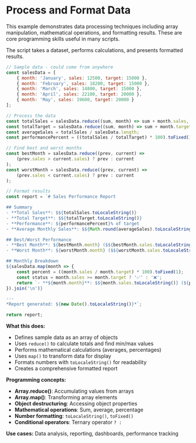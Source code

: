 # Process and Format Data

This example demonstrates data processing techniques including array manipulation, mathematical operations, and formatting results. These are core programming skills useful in many scripts.

The script takes a dataset, performs calculations, and presents formatted results.

```javascript
// Sample data - could come from anywhere
const salesData = [
    { month: 'January', sales: 12500, target: 15000 },
    { month: 'February', sales: 18200, target: 15000 },
    { month: 'March', sales: 14800, target: 15000 },
    { month: 'April', sales: 22100, target: 20000 },
    { month: 'May', sales: 19600, target: 20000 }
];

// Process the data
const totalSales = salesData.reduce((sum, month) => sum + month.sales, 0);
const totalTarget = salesData.reduce((sum, month) => sum + month.target, 0);
const averageSales = totalSales / salesData.length;
const performancePercent = ((totalSales / totalTarget) * 100).toFixed(1);

// Find best and worst months
const bestMonth = salesData.reduce((prev, current) => 
    (prev.sales > current.sales) ? prev : current
);
const worstMonth = salesData.reduce((prev, current) => 
    (prev.sales < current.sales) ? prev : current
);

// Format results
const report = `# Sales Performance Report

## Summary
- **Total Sales**: $${totalSales.toLocaleString()}
- **Total Target**: $${totalTarget.toLocaleString()}
- **Performance**: ${performancePercent}% of target
- **Average Monthly Sales**: $${Math.round(averageSales).toLocaleString()}

## Best/Worst Performance
- **Best Month**: ${bestMonth.month} ($${bestMonth.sales.toLocaleString()})
- **Worst Month**: ${worstMonth.month} ($${worstMonth.sales.toLocaleString()})

## Monthly Breakdown
${salesData.map(month => {
    const percent = ((month.sales / month.target) * 100).toFixed(1);
    const status = month.sales >= month.target ? '✅' : '❌';
    return `- **${month.month}**: $${month.sales.toLocaleString()} (${percent}% of target) ${status}`;
}).join('\n')}

---
*Report generated: ${new Date().toLocaleString()}*`;

return report;
```

**What this does:**
- Defines sample data as an array of objects
- Uses `reduce()` to calculate totals and find min/max values
- Performs mathematical calculations (averages, percentages)
- Uses `map()` to transform data for display
- Formats numbers with `toLocaleString()` for readability
- Creates a comprehensive formatted report

**Programming concepts:**
- **Array.reduce()**: Accumulating values from arrays
- **Array.map()**: Transforming array elements
- **Object destructuring**: Accessing object properties
- **Mathematical operations**: Sum, average, percentage
- **Number formatting**: `toLocaleString()`, `toFixed()`
- **Conditional operators**: Ternary operator `? :`

**Use cases:** Data analysis, reporting, dashboards, performance tracking